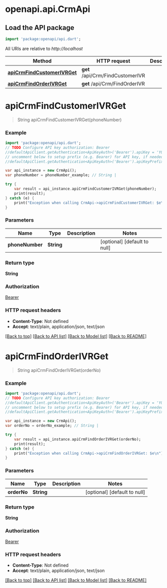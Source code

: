 # openapi.api.CrmApi

## Load the API package
```dart
import 'package:openapi/api.dart';
```

All URIs are relative to *http://localhost*

Method | HTTP request | Description
------------- | ------------- | -------------
[**apiCrmFindCustomerIVRGet**](CrmApi.md#apiCrmFindCustomerIVRGet) | **get** /api/Crm/FindCustomerIVR | 
[**apiCrmFindOrderIVRGet**](CrmApi.md#apiCrmFindOrderIVRGet) | **get** /api/Crm/FindOrderIVR | 


# **apiCrmFindCustomerIVRGet**
> String apiCrmFindCustomerIVRGet(phoneNumber)



### Example 
```dart
import 'package:openapi/api.dart';
// TODO Configure API key authorization: Bearer
//defaultApiClient.getAuthentication<ApiKeyAuth>('Bearer').apiKey = 'YOUR_API_KEY';
// uncomment below to setup prefix (e.g. Bearer) for API key, if needed
//defaultApiClient.getAuthentication<ApiKeyAuth>('Bearer').apiKeyPrefix = 'Bearer';

var api_instance = new CrmApi();
var phoneNumber = phoneNumber_example; // String | 

try { 
    var result = api_instance.apiCrmFindCustomerIVRGet(phoneNumber);
    print(result);
} catch (e) {
    print("Exception when calling CrmApi->apiCrmFindCustomerIVRGet: $e\n");
}
```

### Parameters

Name | Type | Description  | Notes
------------- | ------------- | ------------- | -------------
 **phoneNumber** | **String**|  | [optional] [default to null]

### Return type

**String**

### Authorization

[Bearer](../README.md#Bearer)

### HTTP request headers

 - **Content-Type**: Not defined
 - **Accept**: text/plain, application/json, text/json

[[Back to top]](#) [[Back to API list]](../README.md#documentation-for-api-endpoints) [[Back to Model list]](../README.md#documentation-for-models) [[Back to README]](../README.md)

# **apiCrmFindOrderIVRGet**
> String apiCrmFindOrderIVRGet(orderNo)



### Example 
```dart
import 'package:openapi/api.dart';
// TODO Configure API key authorization: Bearer
//defaultApiClient.getAuthentication<ApiKeyAuth>('Bearer').apiKey = 'YOUR_API_KEY';
// uncomment below to setup prefix (e.g. Bearer) for API key, if needed
//defaultApiClient.getAuthentication<ApiKeyAuth>('Bearer').apiKeyPrefix = 'Bearer';

var api_instance = new CrmApi();
var orderNo = orderNo_example; // String | 

try { 
    var result = api_instance.apiCrmFindOrderIVRGet(orderNo);
    print(result);
} catch (e) {
    print("Exception when calling CrmApi->apiCrmFindOrderIVRGet: $e\n");
}
```

### Parameters

Name | Type | Description  | Notes
------------- | ------------- | ------------- | -------------
 **orderNo** | **String**|  | [optional] [default to null]

### Return type

**String**

### Authorization

[Bearer](../README.md#Bearer)

### HTTP request headers

 - **Content-Type**: Not defined
 - **Accept**: text/plain, application/json, text/json

[[Back to top]](#) [[Back to API list]](../README.md#documentation-for-api-endpoints) [[Back to Model list]](../README.md#documentation-for-models) [[Back to README]](../README.md)

